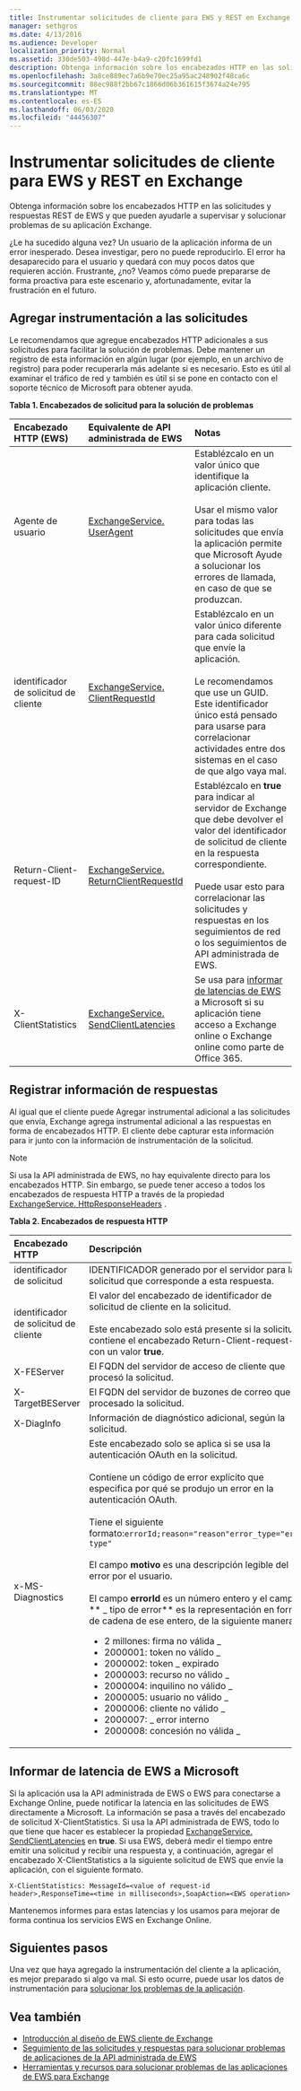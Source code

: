 ```yaml
---
title: Instrumentar solicitudes de cliente para EWS y REST en Exchange
manager: sethgros
ms.date: 4/13/2016
ms.audience: Developer
localization_priority: Normal
ms.assetid: 330de503-498d-447e-b4a9-c20fc1699fd1
description: Obtenga información sobre los encabezados HTTP en las solicitudes y respuestas REST de EWS y que pueden ayudarle a supervisar y solucionar problemas de su aplicación Exchange.
ms.openlocfilehash: 3a8ce889ec7a6b9e70ec25a95ac248902f48ca6c
ms.sourcegitcommit: 88ec988f2bb67c1866d06b361615f3674a24e795
ms.translationtype: MT
ms.contentlocale: es-ES
ms.lasthandoff: 06/03/2020
ms.locfileid: "44456307"
---
```

# <a name="instrumenting-client-requests-for-ews-and-rest-in-exchange"></a>Instrumentar solicitudes de cliente para EWS y REST en Exchange

Obtenga información sobre los encabezados HTTP en las solicitudes y respuestas REST de EWS y que pueden ayudarle a supervisar y solucionar problemas de su aplicación Exchange.
  
¿Le ha sucedido alguna vez? Un usuario de la aplicación informa de un error inesperado. Desea investigar, pero no puede reproducirlo. El error ha desaparecido para el usuario y quedará con muy pocos datos que requieren acción. Frustrante, ¿no? Veamos cómo puede prepararse de forma proactiva para este escenario y, afortunadamente, evitar la frustración en el futuro.
  
## <a name="add-instrumentation-to-requests"></a>Agregar instrumentación a las solicitudes

Le recomendamos que agregue encabezados HTTP adicionales a sus solicitudes para facilitar la solución de problemas. Debe mantener un registro de esta información en algún lugar (por ejemplo, en un archivo de registro) para poder recuperarla más adelante si es necesario. Esto es útil al examinar el tráfico de red y también es útil si se pone en contacto con el soporte técnico de Microsoft para obtener ayuda.
  
**Tabla 1. Encabezados de solicitud para la solución de problemas**

|**Encabezado HTTP (EWS)**|**Equivalente de API administrada de EWS**|**Notas**|
|:-----|:-----|:-----|
|Agente de usuario  <br/> |[ExchangeService. UserAgent](https://msdn.microsoft.com/library/microsoft.exchange.webservices.data.exchangeservicebase.useragent%28v=exchg.80%29.aspx) <br/> |Establézcalo en un valor único que identifique la aplicación cliente.<br/><br/> Usar el mismo valor para todas las solicitudes que envía la aplicación permite que Microsoft Ayude a solucionar los errores de llamada, en caso de que se produzcan.  <br/> |
|identificador de solicitud de cliente  <br/> |[ExchangeService. ClientRequestId](https://msdn.microsoft.com/library/microsoft.exchange.webservices.data.exchangeservicebase.clientrequestid%28v=exchg.80%29.aspx) <br/> |Establézcalo en un valor único diferente para cada solicitud que envíe la aplicación.<br/><br/> Le recomendamos que use un GUID. Este identificador único está pensado para usarse para correlacionar actividades entre dos sistemas en el caso de que algo vaya mal.  <br/> |
|Return-Client-request-ID  <br/> |[ExchangeService. ReturnClientRequestId](https://msdn.microsoft.com/library/microsoft.exchange.webservices.data.exchangeservicebase.returnclientrequestid%28v=exchg.80%29.aspx) <br/> |Establézcalo en **true** para indicar al servidor de Exchange que debe devolver el valor del identificador de solicitud de cliente en la respuesta correspondiente.<br/><br/> Puede usar esto para correlacionar las solicitudes y respuestas en los seguimientos de red o los seguimientos de API administrada de EWS.  <br/> |
|X-ClientStatistics  <br/> |[ExchangeService. SendClientLatencies](https://msdn.microsoft.com/library/microsoft.exchange.webservices.data.exchangeservicebase.sendclientlatencies%28v=exchg.80%29.aspx) <br/> |Se usa para [informar de latencias de EWS](#bk_ReportLatency) a Microsoft si su aplicación tiene acceso a Exchange online o Exchange online como parte de Office 365.  <br/> |
   
## <a name="log-information-from-responses"></a>Registrar información de respuestas

Al igual que el cliente puede Agregar instrumental adicional a las solicitudes que envía, Exchange agrega instrumental adicional a las respuestas en forma de encabezados HTTP. El cliente debe capturar esta información para ir junto con la información de instrumentación de la solicitud.
  
> [!NOTE]
> Si usa la API administrada de EWS, no hay equivalente directo para los encabezados HTTP. Sin embargo, se puede tener acceso a todos los encabezados de respuesta HTTP a través de la propiedad [ExchangeService. HttpResponseHeaders](https://msdn.microsoft.com/library/microsoft.exchange.webservices.data.exchangeservicebase.httpresponseheaders%28v=exchg.80%29.aspx) . 
  
**Tabla 2. Encabezados de respuesta HTTP**

|**Encabezado HTTP**|**Descripción**|
|:-----|:-----|
|identificador de solicitud  <br/> |IDENTIFICADOR generado por el servidor para la solicitud que corresponde a esta respuesta.  <br/> |
|identificador de solicitud de cliente  <br/> |El valor del encabezado de identificador de solicitud de cliente en la solicitud.<br/><br/> Este encabezado solo está presente si la solicitud contiene el encabezado Return-Client-request-ID con un valor **true**.  <br/> |
|X-FEServer  <br/> |El FQDN del servidor de acceso de cliente que procesó la solicitud.  <br/> |
|X-TargetBEServer  <br/> |El FQDN del servidor de buzones de correo que ha procesado la solicitud.  <br/> |
|X-DiagInfo  <br/> |Información de diagnóstico adicional, según la solicitud.  <br/> |
|x-MS-Diagnostics  <br/> | Este encabezado solo se aplica si se usa la autenticación OAuth en la solicitud.<br/><br/> Contiene un código de error explícito que especifica por qué se produjo un error en la autenticación OAuth.<br/><br/> Tiene el siguiente formato:`errorId;reason="reason"error_type="error type"`<br/><br/> El campo **motivo** es una descripción legible del error por el usuario.<br/><br/> El campo **errorId** es un número entero y el campo ** \_ tipo de error** es la representación en forma de cadena de ese entero, de la siguiente manera:<ul><li>2 millones: firma no válida \_</li><li>2000001: token no válido \_</li><li>  2000002: token \_ expirado</li><li>2000003: recurso no válido \_</li><li>2000004: inquilino no válido \_  </li><li>2000005: usuario no válido \_</li><li>2000006: cliente no válido \_</li><li>2000007: \_ error interno</li><li>2000008: concesión no válida \_</li></ul> |
   
## <a name="report-ews-latency-to-microsoft"></a>Informar de latencia de EWS a Microsoft
<a name="bk_ReportLatency"> </a>

Si la aplicación usa la API administrada de EWS o EWS para conectarse a Exchange Online, puede notificar la latencia en las solicitudes de EWS directamente a Microsoft. La información se pasa a través del encabezado de solicitud X-ClientStatistics. Si usa la API administrada de EWS, todo lo que tiene que hacer es establecer la propiedad [ExchangeService. SendClientLatencies](https://msdn.microsoft.com/library/microsoft.exchange.webservices.data.exchangeservicebase.sendclientlatencies%28v=exchg.80%29.aspx) en **true**. Si usa EWS, deberá medir el tiempo entre emitir una solicitud y recibir una respuesta y, a continuación, agregar el encabezado X-ClientStatistics a la siguiente solicitud de EWS que envíe la aplicación, con el siguiente formato.
  
`X-ClientStatistics: MessageId=<value of request-id header>,ResponseTime=<time in milliseconds>,SoapAction=<EWS operation>`
  
Mantenemos informes para estas latencias y los usamos para mejorar de forma continua los servicios EWS en Exchange Online.
  
## <a name="next-steps"></a>Siguientes pasos
<a name="bk_ReportLatency"> </a>

Una vez que haya agregado la instrumentación del cliente a la aplicación, es mejor preparado si algo va mal. Si esto ocurre, puede usar los datos de instrumentación para [solucionar los problemas de la aplicación](tools-and-resources-for-troubleshooting-ews-applications-for-exchange.md).
  
## <a name="see-also"></a>Vea también

- [Introducción al diseño de EWS cliente de Exchange](ews-client-design-overview-for-exchange.md)
- [Seguimiento de las solicitudes y respuestas para solucionar problemas de aplicaciones de la API administrada de EWS](how-to-trace-requests-responses-to-troubleshoot-ews-managed-api-applications.md)
- [Herramientas y recursos para solucionar problemas de las aplicaciones de EWS para Exchange](tools-and-resources-for-troubleshooting-ews-applications-for-exchange.md)
    

